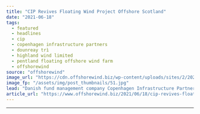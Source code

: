 ```yaml
---
title: "CIP Revives Floating Wind Project Offshore Scotland"
date: "2021-06-18"
tags: 
  - featured
  - headlines
  - cip
  - copenhagen infrastructure partners
  - dounreay trì
  - highland wind limited
  - pentland floating offshore wind farm
  - offshorewind
source: "offshorewind"
image_url: "https://cdn.offshorewind.biz/wp-content/uploads/sites/2/2021/06/18114003/CIP-Revives-Floating-Wind-Project-Offshore-Scotland.jpg"
image_fp: "/assets/img/post_thumbnails/51.jpg"
lead: "Danish fund management company Copenhagen Infrastructure Partners (CIP) plans to build a floating wind"
article_url: "https://www.offshorewind.biz/2021/06/18/cip-revives-floating-wind-project-offshore-scotland/"
---
```


---
